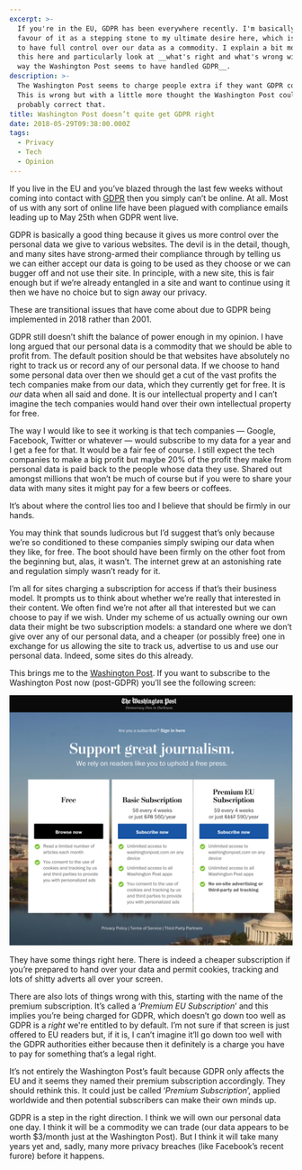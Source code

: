 ```yaml
---
excerpt: >-
  If you're in the EU, GDPR has been everywhere recently. I'm basically in
  favour of it as a stepping stone to my ultimate desire here, which is for us
  to have full control over our data as a commodity. I explain a bit more about
  this here and particularly look at __what's right and what's wrong with the
  way the Washington Post seems to have handled GDPR__.
description: >-
  The Washington Post seems to charge people extra if they want GDPR compliance.
  This is wrong but with a little more thought the Washington Post could
  probably correct that.
title: Washington Post doesn’t quite get GDPR right
date: 2018-05-29T09:38:00.000Z
tags:
  - Privacy
  - Tech
  - Opinion
---
```

If you live in the EU and you’ve blazed through the last few weeks without coming into contact with [GDPR](https://en.m.wikipedia.org/wiki/General_Data_Protection_Regulation) then you simply can’t be online. At all. Most of us with any sort of online life have been plagued with compliance emails leading up to May 25th when GDPR went live.

GDPR is basically a good thing because it gives us more control over the personal data we give to various websites. The devil is in the detail, though, and many sites have strong-armed their compliance through by telling us we can either accept our data is going to be used as they choose or we can bugger off and not use their site. In principle, with a new site, this is fair enough but if we’re already entangled in a site and want to continue using it then we have no choice but to sign away our privacy.

These are transitional issues that have come about due to GDPR being implemented in 2018 rather than 2001.

GDPR still doesn’t shift the balance of power enough in my opinion. I have long argued that our personal data is a commodity that we should be able to profit from. The default position should be that websites have absolutely no right to track us or record any of our personal data. If we choose to hand some personal data over then we should get a cut of the vast profits the tech companies make from our data, which they currently get for free. It is _our_ data when all said and done. It is our intellectual property and I can’t imagine the tech companies would hand over their own intellectual property for free.

The way I would like to see it working is that tech companies — Google, Facebook, Twitter or whatever — would subscribe to my data for a year and I get a fee for that. It would be a fair fee of course. I still expect the tech companies to make a big profit but maybe 20% of the profit they make from personal data is paid back to the people whose data they use. Shared out amongst millions that won’t be much of course but if you were to share your data with many sites it might pay for a few beers or coffees.

It’s about where the control lies too and I believe that should be firmly in our hands.

You may think that sounds ludicrous but I’d suggest that’s only because we’re so conditioned to these companies simply swiping our data when they like, for free. The boot should have been firmly on the other foot from the beginning but, alas, it wasn’t. The internet grew at an astonishing rate and regulation simply wasn’t ready for it.

I’m all for sites charging a subscription for access if that’s their business model. It prompts us to think about whether we’re really that interested in their content. We often find we’re not after all that interested but we can choose to pay if we wish. Under my scheme of us actually owning our own data their might be two subscription models: a standard one where we don’t give over any of our personal data, and a cheaper (or possibly free) one in exchange for us allowing the site to track us, advertise to us and use our personal data. Indeed, some sites do this already.

This brings me to the [Washington Post](https://www.washingtonpost.com). If you want to subscribe to the Washington Post now (post-GDPR) you’ll see the following screen:

![Washington Post subscription screen.](/assets/images/posts/2018/05/2018-05-29-washington-post.jpg "caption=Washington Post subscription screen.|title=Washington Post subscription screen.|@itemprop=image")

They have some things right here. There is indeed a cheaper subscription if you’re prepared to hand over your data and permit cookies, tracking and lots of shitty adverts all over your screen.

There are also lots of things wrong with this, starting with the name of the premium subscription. It’s called a ‘_Premium EU Subscription_’ and this implies you’re being charged for GDPR, which doesn’t go down too well as GDPR is a _right_ we're entitled to by default. I’m not sure if that screen is just offered to EU readers but, if it is, I can’t imagine it’ll go down too well with the GDPR authorities either because then it definitely is a charge you have to pay for something that’s a legal right.

It’s not entirely the Washington Post’s fault because GDPR only affects the EU and it seems they named their premium subscription accordingly. They should rethink this. It could just be called ‘_Premium Subscription_’, applied worldwide and then potential subscribers can make their own minds up.

GDPR is a step in the right direction. I think we will own our personal data one day. I think it will be a commodity we can trade (our data appears to be worth $3/month just at the Washington Post). But I think it will take many years yet and, sadly, many more privacy breaches (like Facebook’s recent furore) before it happens.





